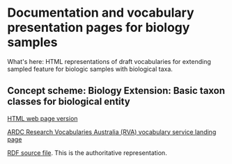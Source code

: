 # Documentation and vocabulary presentation pages for biology samples

What's here:
HTML representations of draft vocabularies for extending sampled feature for biologic samples with biological taxa.

## Concept scheme: Biology Extension: Basic taxon classes for biological entity
[HTML web page version](https://isamplesorg.github.io/metadata_profile_biology/biology_sampledfeature_extension.html) 

[ARDC Research Vocabularies Australia (RVA) vocabulary service landing page](https://vocabs.ardc.edu.au/viewById/672)

[RDF source file](https://raw.githubusercontent.com/isamplesorg/metadata_profile_biology/main/vocabulary/biology_sampledfeature_extension.ttl). This is the authoritative representation. 

